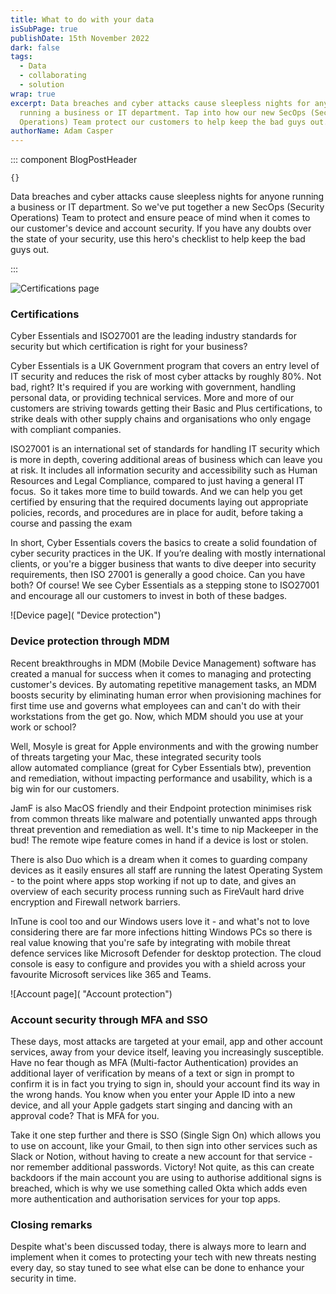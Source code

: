 ```yaml
---
title: What to do with your data
isSubPage: true
publishDate: 15th November 2022
dark: false
tags:
  - Data
  - collaborating
  - solution
wrap: true
excerpt: D﻿ata breaches and cyber attacks cause sleepless nights for anyone
  running a business or IT department. Tap into how our new SecOps (Security
  Operations) Team protect our customers to help keep the bad guys out.
authorName: Adam Casper
---
```

::: component BlogPostHeader
~~~
{}
~~~
D﻿ata breaches and cyber attacks cause sleepless nights for anyone running a business or IT department. So we've put together a new SecOps (Security Operations) Team to protect and ensure peace of mind when it comes to our customer's device and account security. If you have any doubts over the state of your security, use this hero's checklist to help keep the bad guys out.



:::

![Certifications page]( "Certifications")

### Certifications

Cyber Essentials and ISO27001 are the leading industry standards for security but which certification is right for your business? 

C﻿yber Essentials is a UK Government program that covers an entry level of IT security and reduces the risk of most cyber attacks by roughly 80%. Not bad, right? It's required if you are working with government, handling personal data, or providing technical services. More and more of our customers are striving towards getting their Basic and Plus certifications, to strike deals with other supply chains and organisations who only engage with compliant companies.

I﻿SO27001 is an international set of standards for handling IT security which is more in depth, covering additional areas of business which can leave you at risk. It includes all information security and accessibility such as Human Resources and Legal Compliance, compared to just having a general IT focus.  So it takes more time to build towards. And we can help you get certified by ensuring that the required documents laying out appropriate policies, records, and procedures are in place for audit, before taking a course and passing the exam

In short, Cyber Essentials covers the basics to create a solid foundation of cyber security practices in the UK. If you’re dealing with mostly international clients, or you're a bigger business that wants to dive deeper into security requirements, then ISO 27001 is generally a good choice. Can you have both? Of course! We see Cyber Essentials as a stepping stone to ISO27001 and encourage all our customers to invest in both of these badges.

![Device page]( "Device protection")

### D﻿evice protection through MDM

R﻿ecent breakthroughs in MDM (Mobile Device Management) software has created a manual for success when it comes to managing and protecting customer's devices. By automating repetitive management tasks, an MDM boosts security by eliminating human error when provisioning machines for first time use and governs what employees can and can't do with their workstations from the get go. Now, which MDM should you use at your work or school?

Well, Mosyle is great for Apple environments and with the growing number of threats targeting your Mac, these integrated security tools allow automated compliance (great for Cyber Essentials btw), prevention and remediation, without impacting performance and usability, which is a big win for our customers.

J﻿amF is also MacOS friendly and their Endpoint protection minimises risk from common threats like malware and potentially unwanted apps through threat prevention and remediation as well. It's time to nip Mackeeper in the bud! The remote wipe feature comes in hand if a device is lost or stolen. 

T﻿here is also Duo which is a dream when it comes to guarding company devices as it easily ensures all staff are running the latest Operating System - to the point where apps stop working if not up to date, and gives an overview of each security process running such as FireVault hard drive encryption and Firewall network barriers.

InTune is cool too and our Windows users love it - and what's not to love considering there are far more infections hitting Windows PCs so there is real value knowing that you're safe by integrating with mobile threat defence services like Microsoft Defender for desktop protection. The cloud console is easy to configure and provides you with a shield across your favourite Microsoft services like 365 and Teams.

![Account page]( "Account protection")

### A﻿ccount security through MFA and SSO

T﻿hese days, most attacks are targeted at your email, app and other account services, away from your device itself, leaving you increasingly susceptible. Have no fear though as MFA (Multi-factor Authentication) provides an additional layer of verification by means of a text or sign in prompt to confirm it is in fact you trying to sign in, should your account find its way in the wrong hands. You know when you enter your Apple ID into a new device, and all your Apple gadgets start singing and dancing with an approval code? That is MFA for you. 

T﻿ake it one step further and there is SSO (Single Sign On) which allows you to use on account, like your Gmail, to then sign into other services such as Slack or Notion, without having to create a new account for that service - nor remember additional passwords. Victory! Not quite, as this can create backdoors if the main account you are using to authorise additional signs is breached, which is why we use something called Okta which adds even more authentication and authorisation services for your top apps.

### C﻿losing remarks

Despite what's been discussed today, there is always more to learn and implement when it comes to protecting your tech with new threats nesting every day, so stay tuned to see what else can be done to enhance your security in time.